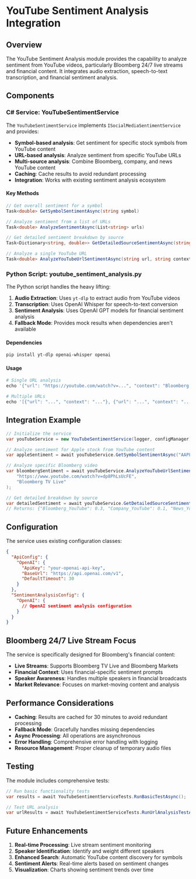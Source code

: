 # YouTube Sentiment Analysis Integration

## Overview

The YouTube Sentiment Analysis module provides the capability to analyze sentiment from YouTube videos, particularly Bloomberg 24/7 live streams and financial content. It integrates audio extraction, speech-to-text transcription, and financial sentiment analysis.

## Components

### C# Service: YouTubeSentimentService

The `YouTubeSentimentService` implements `ISocialMediaSentimentService` and provides:

- **Symbol-based analysis**: Get sentiment for specific stock symbols from YouTube content
- **URL-based analysis**: Analyze sentiment from specific YouTube URLs
- **Multi-source analysis**: Combine Bloomberg, company, and news YouTube content
- **Caching**: Cache results to avoid redundant processing
- **Integration**: Works with existing sentiment analysis ecosystem

#### Key Methods

```csharp
// Get overall sentiment for a symbol
Task<double> GetSymbolSentimentAsync(string symbol)

// Analyze sentiment from a list of URLs
Task<double> AnalyzeSentimentAsync(List<string> urls)

// Get detailed sentiment breakdown by source
Task<Dictionary<string, double>> GetDetailedSourceSentimentAsync(string symbol)

// Analyze a single YouTube URL
Task<double> AnalyzeYouTubeUrlSentimentAsync(string url, string context)
```

### Python Script: youtube_sentiment_analysis.py

The Python script handles the heavy lifting:

1. **Audio Extraction**: Uses `yt-dlp` to extract audio from YouTube videos
2. **Transcription**: Uses OpenAI Whisper for speech-to-text conversion
3. **Sentiment Analysis**: Uses OpenAI GPT models for financial sentiment analysis
4. **Fallback Mode**: Provides mock results when dependencies aren't available

#### Dependencies

```bash
pip install yt-dlp openai-whisper openai
```

#### Usage

```python
# Single URL analysis
echo '{"url": "https://youtube.com/watch?v=...", "context": "Bloomberg financial news"}' | python3 youtube_sentiment_analysis.py

# Multiple URLs
echo '[{"url": "...", "context": "..."}, {"url": "...", "context": "..."}]' | python3 youtube_sentiment_analysis.py
```

## Integration Example

```csharp
// Initialize the service
var youTubeService = new YouTubeSentimentService(logger, configManager);

// Analyze sentiment for Apple stock from YouTube content
var appleSentiment = await youTubeService.GetSymbolSentimentAsync("AAPL");

// Analyze specific Bloomberg video
var bloombergSentiment = await youTubeService.AnalyzeYouTubeUrlSentimentAsync(
    "https://www.youtube.com/watch?v=dp8PhLsUcFE", 
    "Bloomberg TV Live"
);

// Get detailed breakdown by source
var detailedSentiment = await youTubeService.GetDetailedSourceSentimentAsync("AAPL");
// Returns: {"Bloomberg_YouTube": 0.3, "Company_YouTube": 0.1, "News_YouTube": 0.2}
```

## Configuration

The service uses existing configuration classes:

```json
{
  "ApiConfig": {
    "OpenAI": {
      "ApiKey": "your-openai-api-key",
      "BaseUrl": "https://api.openai.com/v1",
      "DefaultTimeout": 30
    }
  },
  "SentimentAnalysisConfig": {
    "OpenAI": {
      // OpenAI sentiment analysis configuration
    }
  }
}
```

## Bloomberg 24/7 Live Stream Focus

The service is specifically designed for Bloomberg's financial content:

- **Live Streams**: Supports Bloomberg TV Live and Bloomberg Markets
- **Financial Context**: Uses financial-specific sentiment prompts
- **Speaker Awareness**: Handles multiple speakers in financial broadcasts
- **Market Relevance**: Focuses on market-moving content and analysis

## Performance Considerations

- **Caching**: Results are cached for 30 minutes to avoid redundant processing
- **Fallback Mode**: Gracefully handles missing dependencies
- **Async Processing**: All operations are asynchronous
- **Error Handling**: Comprehensive error handling with logging
- **Resource Management**: Proper cleanup of temporary audio files

## Testing

The module includes comprehensive tests:

```csharp
// Run basic functionality tests
var results = await YouTubeSentimentServiceTests.RunBasicTestAsync();

// Test URL analysis
var urlResults = await YouTubeSentimentServiceTests.RunUrlAnalysisTestAsync();
```

## Future Enhancements

1. **Real-time Processing**: Live stream sentiment monitoring
2. **Speaker Identification**: Identify and weight different speakers
3. **Enhanced Search**: Automatic YouTube content discovery for symbols
4. **Sentiment Alerts**: Real-time alerts based on sentiment changes
5. **Visualization**: Charts showing sentiment trends over time